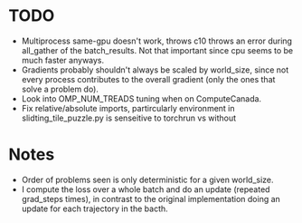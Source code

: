 # TODO

- Multiprocess same-gpu doesn't work, throws c10 throws an error during all_gather of the
  batch_results. Not that important since cpu seems to be much faster anyways.
- Gradients probably shouldn't always be scaled by world_size, since not every process contributes
  to the overall gradient (only the ones that solve a problem do).
- Look into OMP_NUM_TREADS tuning when on ComputeCanada.
- Fix relative/absolute imports, partircularly environment in slidting_tile_puzzle.py is senseitive
  to torchrun vs without

# Notes
- Order of problems seen is only deterministic for a given world_size.
- I compute the loss over a whole batch and do an update (repeated grad_steps times),
  in contrast to the original implementation doing an update for each trajectory in the bacth.
